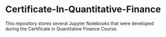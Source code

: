 # Certificate-In-Quantitative-Finance
This repository stores several Jupyter Notebooks that were developed during the Certificate in Quantitative Finance Course.
